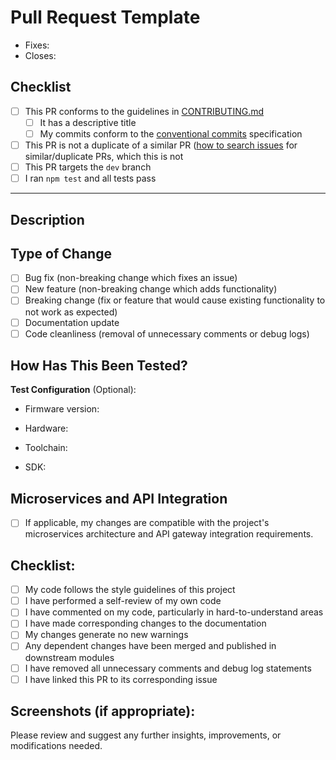 # Pull Request Template

- Fixes: <!-- #(issue) -->
- Closes: <!-- #(issue) -->

## Checklist
- [ ] This PR conforms to the guidelines in [CONTRIBUTING.md](../CONTRIBUTING.md)
	- [ ] It has a descriptive title
	- [ ] My commits conform to the [conventional commits](https://www.conventionalcommits.org/en/v1.0.0/) specification
- [ ] This PR is not a duplicate of a similar PR ([how to search issues](https://docs.github.com/en/issues/tracking-your-work-with-issues/filtering-and-searching-issues-and-pull-requests) for similar/duplicate PRs, which this is not
- [ ] This PR targets the `dev` branch
- [ ] I ran `npm test` and all tests pass
 
<hr>

## Description
<!--
Please include a summary of the change and which issue it addresses. Include the motivation for the changes and any additional context.
-->

## Type of Change
<!--
Please delete options that are not relevant.
-->
- [ ] Bug fix (non-breaking change which fixes an issue)
- [ ] New feature (non-breaking change which adds functionality)
- [ ] Breaking change (fix or feature that would cause existing functionality to not work as expected)
- [ ] Documentation update
- [ ] Code cleanliness (removal of unnecessary comments or debug logs)

## How Has This Been Tested?
<!--
Please describe the tests that you ran to verify your changes.
- Please Provide instructions so we can reproduce the scenarios.
- Please List any relevant details for your test configuration.

    - [ ] Test A
    - [ ] Test B
-->
**Test Configuration** (Optional):
* Firmware version:
<!--
    -  If you know the version of any specific software you used, list it here. If unsure, you can leave it blank.
-->
* Hardware:
<!--
    -  Mention your computer or device model if your changes are hardware-dependent. If not, it's okay to skip.
-->
* Toolchain:
<!--
    - This refers to the set of programming tools you used. For beginners, it could be the IDE (Integrated Development Environment) like Visual Studio Code.
-->
* SDK:
<!--
    - Mention any specific Software Development Kit versions you used. If you didn't use any, no need to include it.
-->

## Microservices and API Integration
- [ ] If applicable, my changes are compatible with the project's microservices architecture and API gateway integration requirements.

## Checklist:
- [ ] My code follows the style guidelines of this project
- [ ] I have performed a self-review of my own code
- [ ] I have commented on my code, particularly in hard-to-understand areas
- [ ] I have made corresponding changes to the documentation
- [ ] My changes generate no new warnings
- [ ] Any dependent changes have been merged and published in downstream modules
- [ ] I have removed all unnecessary comments and debug log statements
- [ ] I have linked this PR to its corresponding issue

## Screenshots (if appropriate):


Please review and suggest any further insights, improvements, or modifications needed.
